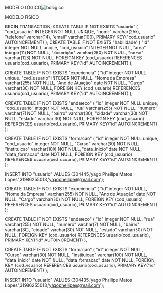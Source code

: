 MODELO LÓGICO![bdlogico](C:\Users\Inteli\Videos\bdlogico.png)



MODELO FISICO

BEGIN TRANSACTION;
CREATE TABLE IF NOT EXISTS "usuario" (
    "cod_usuario"	INTEGER NOT NULL UNIQUE,
    "nome"	varchar(255),
    "telefone"	varchar(14),
    "email"	varchar(100),
    PRIMARY KEY("cod_usuario" AUTOINCREMENT)
);
CREATE TABLE IF NOT EXISTS "habilidade" (
    "id"	integer NOT NULL unique,
    "cod_usuario"	INTEGER NOT NULL,
    "area"	integer(11) NOT NULL,
    "descrição"	varchar(250) NOT NULL,
    "nome"	varchar(128) NOT NULL,
    FOREIGN KEY (cod_usuario) REFERENCES usuario(cod_usuario),
    PRIMARY KEY("id" AUTOINCREMENT)
);

CREATE TABLE IF NOT EXISTS "experiencia" (
    "id"	integer NOT NULL unique,
    "cod_usuario"	INTEGER NOT NULL,
    "Nome da Empresa"	varchar(255) NOT NULL,
    "Ano de Atuação"	date NOT NULL,
    "Cargo"	varchar(30) NOT NULL,
    FOREIGN KEY (cod_usuario) REFERENCES usuario(cod_usuario),
    PRIMARY KEY("id" AUTOINCREMENT)
);

CREATE TABLE IF NOT EXISTS "endereco" (
    "id"	integer NOT NULL unique,
    "cod_usuario"	integer NOT NULL,
    "rua"	varchar(255) NOT NULL,
    "numero"	varchar(7) NOT NULL,
    "bairro"	varchar(30),
    "cidade"	varchar(30) NOT NULL,
    "estado"	varchar(30) NOT NULL,
    FOREIGN KEY (cod_usuario) REFERENCES usuario(cod_usuario),
    PRIMARY KEY("id" AUTOINCREMENT)
);

CREATE TABLE IF NOT EXISTS "formacao" (
    "id"	integer NOT NULL unique,
    "cod_usuario"	integer NOT NULL,
    "Curso"	varchar(30) NOT NULL,
    "instituicao"	varchar(100) NOT NULL,
    "data_inicio"	date NOT NULL,
    "data_formacao"	date NOT NULL,
    FOREIGN KEY (cod_usuario) REFERENCES usuario(cod_usuario),
    PRIMARY KEY("id" AUTOINCREMENT)
);


INSERT INTO "usuario" VALUES (304445,'yago Phellipe Matos Lopes',31986255013,'yagophellipe@gmail.com');

CREATE TABLE IF NOT EXISTS "experiencia" (
    "id"	integer NOT NULL,
    "Nome da Empresa"	varchar(255) NOT NULL,
    "Ano de Atuação"	date NOT NULL,
    "Cargo"	varchar(30) NOT NULL,
    FOREIGN KEY (cod_usuario) REFERENCES usuario(cod_usuario),
    PRIMARY KEY("id" AUTOINCREMENT)
);

CREATE TABLE IF NOT EXISTS "endereco" (
    "id"	integer NOT NULL,
    "rua"	varchar(255) NOT NULL,
    "numero"	varchar(7) NOT NULL,
    "bairro"	varchar(30),
    "cidade"	varchar(30) NOT NULL,
    "estado"	varchar(30) NOT NULL,
    FOREIGN KEY (cod_usuario) REFERENCES usuario(cod_usuario),
    PRIMARY KEY("id" AUTOINCREMENT)
);

CREATE TABLE IF NOT EXISTS "formacao" (
    "id"	integer NOT NULL,
    "Curso"	varchar(30) NOT NULL,
    "instituicao"	varchar(100) NOT NULL,
    "data_inicio"	date NOT NULL,
    "data_formacao"	date NOT NULL,
    FOREIGN KEY (cod_usuario) REFERENCES usuario(cod_usuario),
    PRIMARY KEY("id" AUTOINCREMENT)
);


INSERT INTO "usuario" VALUES (304435,'yago Phellipe Matos Lopes',31986255013,'yagophellipe@gmail.com');